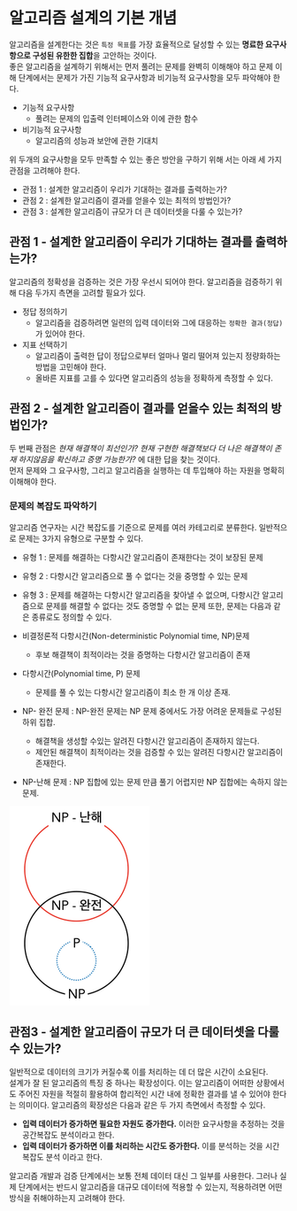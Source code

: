 # 알고리즘 설계의 기본 개념

알고리즘을 설계한다는 것은 `특정 목표`를 가장 효율적으로 달성할 수 있는 **명료한 요구사항으로 구성된 유한한 집합**을 고안하는 것이다.   
좋은 알고리즘을 설계하기 위해서는 먼저 풀려는 문제를 완벽히 이해해야 하고 문제 이해 단계에서는 문제가 가진 기능적 요구사항과 비기능적 요구사항을 모두 파악해야 한다.   
- 기능적 요구사항 
    - 풀려는 문제의 입출력 인터페이스와 이에 관한 함수
- 비기능적 요구사항
    - 알고리즘의 성능과 보안에 관한 기대치

위 두개의 요구사항을 모두 만족할 수 있는 좋은 방안을 구하기 위해 서는 아래 세 가지 관점을 고려해야 한다. 
- 관점 1 : 설계한 알고리즘이 우리가 기대하는 결과를 출력하는가?
- 관점 2 : 설계한 알고리즘이 결과를 얻을수 있는 최적의 방법인가?
- 관점 3 : 설계한 알고리즘이 규모가 더 큰 데이터셋을 다룰 수 있는가?


## 관점 1 -  설계한 알고리즘이 우리가 기대하는 결과를 출력하는가?

알고리즘의 정확성을 검증하는 것은 가장 우선시 되어야 한다. 알고리즘을 검증하기 위해 다음 두가지 측면을 고려할 필요가 있다.

- 정답 정의하기
    - 알고리즘을 검증하려면 일련의 입력 데이터와 그에 대응하는 `정확한 결과(정답)`가 있어야 한다. 
- 지표 선택하기
    - 알고리즘이 출력한 답이 정답으로부터 얼마나 멀리 떨어져 있는지 정량화하는 방법을 고민해야 한다. 
    - 올바른 지표를 고를 수 있다면 알고리즘의 성능을 정확하게 측정할 수 있다.  

## 관점 2 - 설계한 알고리즘이 결과를 얻을수 있는 최적의 방법인가?
두 번째 관점은 *현재 해결책이 최선인가? 현재 구현한 해결책보다 더 나은 해결책이 존재 하지않음을 확신하고 증명 가능한가?* 에 대한 답을 찾는 것이다.    
먼저 문제와 그 요구사항, 그리고 알고리즘을 실행하는 데 투입해야 하는 자원을 명확히 이해해야 한다. 

### 문제의 복잡도 파악하기
알고리즘 연구자는 시간 복잡도를 기준으로 문제를 여러 카테고리로 분류한다. 일반적으로 문제는 3가지 유형으로 구분할 수 있다. 
- 유형 1 : 문제를 해결하는 다항시간 알고리즘이 존재한다는 것이 보장된 문제
- 유형 2 : 다항시간 알고리즘으로 풀 수 없다는 것을 중명할 수 있는 문제
- 유형 3 : 문제를 해결하는 다항시간 알고리즘을 찾아낼 수 없으며, 다항시간 알고리즘으로 문제를 해결할 수 없다는 것도 증명할 수 없는 문제
또한, 문제는 다음과 같은 종류로도 정의할 수 있다.  
- 비결정론적 다항시간(Non-deterministic Polynomial time, NP)문제 
    - 후보 해결책이 최적이라는 것을 증명하는 다항시간 알고리즘이 존재
- 다항시간(Polynomial time, P) 문제 
    - 문제를 풀 수 있는 다항시간 알고리즘이 최소 한 개 이상 존재.

- NP- 완전 문제 : NP-완전 문제는 NP 문제 중에서도 가장 어려운 문제들로 구성된 하위 집합.
    - 해결책을 생성할 수있는 알려진 다항시간 알고리즘이 존재하지 않는다.
    - 제안된 해결책이 최적이라는 것을 검증할 수 있는 알려진 다항시간 알고리즘이 존재한다.
- NP-난해 문제 : NP 집합에 있는 문제 만큼 풀기 어렵지만 NP 집합에는 속하지 않는 문제.

![](images/img4_1.png)

## 관점3 - 설계한 알고리즘이 규모가 더 큰 데이터셋을 다룰 수 있는가?
일반적으로 데이터의 크기가 커질수록 이를 처리하는 데 더 많은 시간이 소요된다.    
설계가 잘 된 알고리즘의 특징 중 하나는 확장성이다. 이는 알고리즘이 어떠한 상황에서도 주어진 자원을 적절히 활용하여 합리적인 시간 내에 정확한 결과를 낼 수 있어야 한다는 의미이다.  알고리즘의 확장성은 다음과 같은 두 가지 측면에서 측정할 수 있다.  
- **입력 데이터가 증가하면 필요한 자원도 증가한다.** 이러한 요구사항을 추정하는 것을 공간복잡도 분석이라고 한다.
- **입력 데이터가 증가하면 이를 처리하는 시간도 증가한다.** 이를 분석하는 것을 시간 복잡도 분석 이라고 한다.     

알고리즘 개발과 검증 단계에서는 보통 전체 데이터 대신 그 일부를 사용한다. 그러나 실제 단계에서는 반드시 알고리즘을 대규모 데이터에 적용할 수 있는지, 적용하려면 어떤 방식을 취해야하는지 고려해야 한다.
